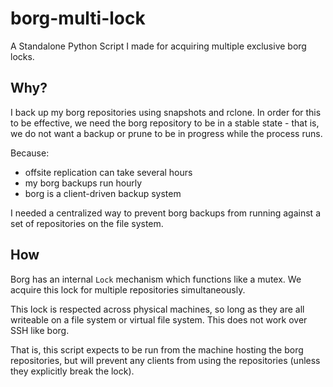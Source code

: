 # borg-multi-lock
A Standalone Python Script I made for acquiring multiple exclusive borg locks.

## Why?

I back up my borg repositories using snapshots and rclone. In order for this to be effective, we need the borg repository to be in a stable state - that is, we do not want a backup or prune to be in progress while the process runs.

Because:

* offsite replication can take several hours
* my borg backups run hourly
* borg is a client-driven backup system

I needed a centralized way to prevent borg backups from running against a set of repositories on the file system.

## How

Borg has an internal `Lock` mechanism which functions like a mutex. We acquire this lock for multiple repositories simultaneously.

This lock is respected across physical machines, so long as they are all writeable on a file system or virtual file system. This does not work over SSH like borg.

That is, this script expects to be run from the machine hosting the borg repositories, but will prevent any clients from using the repositories (unless they explicitly break the lock).
